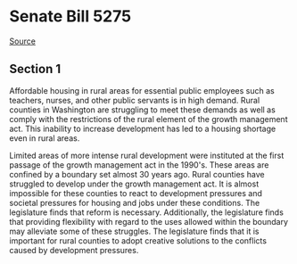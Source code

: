 # Senate Bill 5275

[Source](http://lawfilesext.leg.wa.gov/biennium/2021-22/Pdf/Bills/Senate%20Bills/5275.pdf)
## Section 1
Affordable housing in rural areas for essential public employees such as teachers, nurses, and other public servants is in high demand. Rural counties in Washington are struggling to meet these demands as well as comply with the restrictions of the rural element of the growth management act. This inability to increase development has led to a housing shortage even in rural areas.

Limited areas of more intense rural development were instituted at the first passage of the growth management act in the 1990's. These areas are confined by a boundary set almost 30 years ago. Rural counties have struggled to develop under the growth management act. It is almost impossible for these counties to react to development pressures and societal pressures for housing and jobs under these conditions. The legislature finds that reform is necessary. Additionally, the legislature finds that providing flexibility with regard to the uses allowed within the boundary may alleviate some of these struggles. The legislature finds that it is important for rural counties to adopt creative solutions to the conflicts caused by development pressures.

